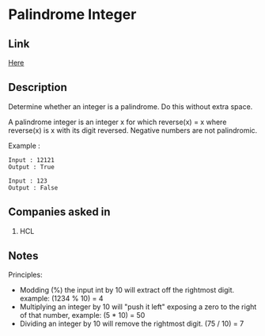 # Palindrome Integer

## Link

[Here](https://www.interviewbit.com/problems/palindrome-integer/)

## Description

Determine whether an integer is a palindrome. Do this without extra space.

A palindrome integer is an integer x for which reverse(x) = x where reverse(x) is x with its digit reversed.
Negative numbers are not palindromic.

Example :

```test
Input : 12121
Output : True

Input : 123
Output : False
```

## Companies asked in

1. HCL

## Notes

Principles:

* Modding (%) the input int by 10 will extract off the rightmost digit. example: (1234 % 10) = 4
* Multiplying an integer by 10 will "push it left" exposing a zero to the right of that number, example: (5 * 10) = 50
* Dividing an integer by 10 will remove the rightmost digit. (75 / 10) = 7